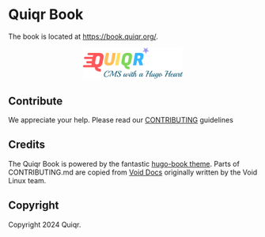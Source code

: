 # Quiqr Book

The book is located at <https://book.quiqr.org/>.

<center><img src="static/logo-banner.svg" width=40% /></center>

## Contribute

We appreciate your help. Please read our [CONTRIBUTING](CONTRIBUTING.md) guidelines

## Credits

The Quiqr Book is powered by the fantastic [hugo-book theme](https://github.com/alex-shpak/hugo-book).
Parts of CONTRIBUTING.md are copied from
[Void Docs](https://github.com/void-linux/void-docs) originally written by the Void Linux
team.

## Copyright

Copyright 2024 Quiqr.
